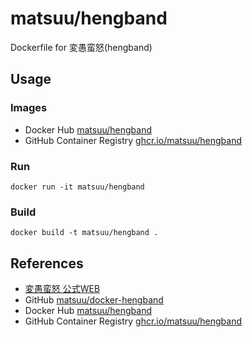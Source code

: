 matsuu/hengband
==============

Dockerfile for 変愚蛮怒(hengband)

## Usage

### Images

* Docker Hub [matsuu/hengband](https://hub.docker.com/r/matsuu/hengband/)
* GitHub Container Registry [ghcr.io/matsuu/hengband](https://github.com/matsuu/docker-nethack/pkgs/container/hengband)

### Run

    docker run -it matsuu/hengband

### Build

    docker build -t matsuu/hengband .

## References

* [変愚蛮怒 公式WEB](https://hengband.github.io/)
* GitHub [matsuu/docker-hengband](https://github.com/matsuu/docker-hengband)
* Docker Hub [matsuu/hengband](https://hub.docker.com/r/matsuu/hengband/)
* GitHub Container Registry [ghcr.io/matsuu/hengband](https://github.com/matsuu/docker-nethack/pkgs/container/hengband)
